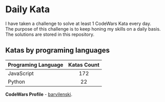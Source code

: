 # Daily Kata

I have taken a challenge to solve at least 1 CodeWars Kata every day.  
The purpose of this challenge is to keep honing my skills on a daily basis.  
The solutions are stored in this repository.

## Katas by programing languages

| Programing Language | Katas Count |
| ------------------- | :---------: |
| JavaScript          |         172 |
| Python              |          22 |


**CodeWars Profile** - [barvilenski](https://www.codewars.com/users/vbarv24).
